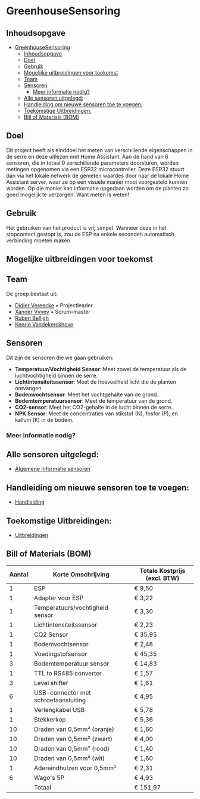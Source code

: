 # GreenhouseSensoring

## Inhoudsopgave

- [GreenhouseSensoring](#greenhousesensoring)
  - [Inhoudsopgave](#inhoudsopgave)
  - [Doel](#doel)
  - [Gebruik](#gebruik)
  - [Mogelijke uitbreidingen voor toekomst](#mogelijke-uitbreidingen-voor-toekomst)
  - [Team](#team)
  - [Sensoren](#sensoren)
    - [Meer informatie nodig?](#meer-informatie-nodig)
  - [Alle sensoren uitgelegd:](#alle-sensoren-uitgelegd)
  - [Handleiding om nieuwe sensoren toe te voegen:](#handleiding-om-nieuwe-sensoren-toe-te-voegen)
  - [Toekomstige Uitbreidingen:](#toekomstige-uitbreidingen)
  - [Bill of Materials (BOM)](#bill-of-materials-bom)

## Doel
Dit project heeft als einddoel het meten van verschillende eigenschappen in de serre en deze uitlezen met Home Assistant. Aan de hand van 6 sensoren, die in totaal 9 verschillende parameters doorsturen, worden metingen opgenomen via een ESP32 microcontroller. Deze ESP32 stuurt dan via het lokale netwerk de gemeten waardes door naar de lokale Home Assistant server, waar ze op een visuele manier mooi voorgesteld kunnen worden. Op die manier kan informatie opgedaan worden om de planten zo goed mogelijk te verzorgen. Want meten is weten!

## Gebruik
Het gebruiken van het product is vrij simpel. Wanneer deze in het stopcontact gestopt is, zou de ESP na enkele seconden automatisch verbinding moeten maken

## Mogelijke uitbreidingen voor toekomst

## Team
De groep bestaat uit:  
- [Didier Vereecke](https://github.com/MrI2C) • Projectleader
- [Xander Vyvey](https://github.com/vyx04) • Scrum-master
- [Ruben Belligh](https://github.com/RubenBelligh)    
- [Kenrie Vandekerckhove](https://github.com/Kenrie19)  

## Sensoren
Dit zijn de sensoren die we gaan gebruiken:
- **Temperatuur/Vochtigheid Sensor**: Meet zowel de temperatuur als de luchtvochtigheid binnen de serre.
- **Lichtintensiteitssensor**: Meet de hoeveelheid licht die de planten ontvangen.
- **Bodemvochtsensor**: Meet het vochtgehalte van de grond.
- **Bodemtemperatuursensor**: Meet de temperatuur van de grond.
- **CO2-sensor**: Meet het CO2-gehalte in de lucht binnen de serre.
- **NPK Sensor**: Meet de concentraties van stikstof (N), fosfor (P), en kalium (K) in de bodem.

### Meer informatie nodig?
## Alle sensoren uitgelegd:
  - [Algemene informatie sensoren](./Documentatie/Algemene%20info%20componenten/README.md)

## Handleiding om nieuwe sensoren toe te voegen:
  - [Handleiding](./Documentatie/handleiding.md)

## Toekomstige Uitbreidingen:
  - [Uitbreidingen](./Documentatie/Mogelijke_uitbreiding.md)

## Bill of Materials (BOM)


| **Aantal** | **Korte Omschrijving**                       | **Totale Kostprijs (excl. BTW)** |
|------------|----------------------------------------------|----------------------------------|
| 1          | ESP                                          | € 9,50                           |
| 1          | Adapter voor ESP                             | € 3,22                           |
| 1          | Temperatuurs/vochtigheid sensor              | € 3,30                           |
| 1          | Lichtintensiteitssensor                      | € 2,23                           |
| 1          | CO2 Sensor                                   | € 35,95                          |
| 1          | Bodemvochtsensor                             | € 2,48                           |
| 1          | Voedingstofsensor                            | € 45,35                          |
| 3          | Bodemtemperatuur sensor                      | € 14,83                          |
| 1          | TTL to RS485 converter                       | € 1,57                           |
| 3          | Level shifter                                | € 1,61                           |
| 6          | USB-connector met schroefaansluiting         | € 4,95                           |
| 1          | Verlengkabel USB                             | € 5,78                           |
| 1          | Stekkerkop                                   | € 5,36                           |
| 10         | Draden van 0,5mm² (oranje)                   | € 1,60                           |
| 10         | Draden van 0,5mm² (zwart)                    | € 4,00                           |
| 10         | Draden van 0,5mm² (rood)                     | € 1,40                           |
| 10         | Draden van 0,5mm² (wit)                      | € 1,60                           |
| 1          | Adereindhulzen voor 0,5mm²                   | € 2,31                           |
| 6          | Wago's 5P                                    | € 4,93                           |
|            |Totaal                                        | € 151,97                         |
